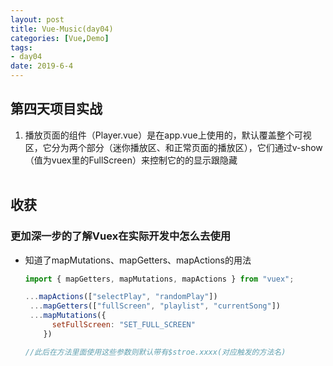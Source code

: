 ```yaml
---
layout: post
title: Vue-Music(day04)
categories: [Vue,Demo]
tags: 
- day04
date: 2019-6-4
---
```


## 第四天项目实战

1. 播放页面的组件（Player.vue）是在app.vue上使用的，默认覆盖整个可视区，它分为两个部分（迷你播放区、和正常页面的播放区），它们通过v-show（值为vuex里的FullScreen）来控制它的的显示跟隐藏<br><br>

## 收获

### 更加深一步的了解Vuex在实际开发中怎么去使用

- 知道了mapMutations、mapGetters、mapActions的用法

  ```js
  import { mapGetters, mapMutations, mapActions } from "vuex";
  
  ...mapActions(["selectPlay", "randomPlay"])
   ...mapGetters(["fullScreen", "playlist", "currentSong"])
   ...mapMutations({
        setFullScreen: "SET_FULL_SCREEN"
      })
  
  //此后在方法里面使用这些参数则默认带有$stroe.xxxx(对应触发的方法名)
  ```

  

 



